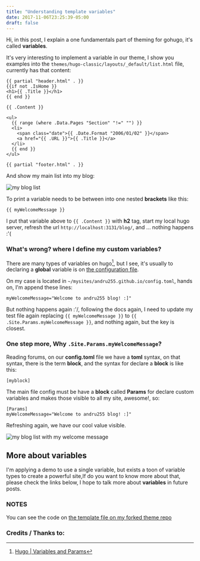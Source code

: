 ```yaml
---
title: "Understanding template variables"
date: 2017-11-06T23:25:39-05:00
draft: false
---
```


Hi, in this post, I explain a one fundamentals part of theming for gohugo, 
it's called **variables**.

It's very interesting to implement a variable in our theme, I show you examples into the `themes/hugo-classic/layouts/_default/list.html` file, currently has that content:

```
{{ partial "header.html" . }}
{{if not .IsHome }}
<h1>{{ .Title }}</h1>
{{ end }}

{{ .Content }}

<ul>
  {{ range (where .Data.Pages "Section" "!=" "") }}
  <li>
    <span class="date">{{ .Date.Format "2006/01/02" }}</span>
    <a href="{{ .URL }}">{{ .Title }}</a>
  </li>
  {{ end }}
</ul>

{{ partial "footer.html" . }}

```
And show my main list into my blog:

![my blog list](../understanding-template-variables/blog-list.png)

To print a variable needs to be between into one nested **brackets** like this:

```
{{ myWelcomeMessage }}
```

I put that variable above to `{{ .Content }}` with **h2** tag, start my local hugo server, refresh the url `http://localhost:3131/blog/`, and ... nothing happens :'(
    
### What's wrong? where I define my custom variables?
There are many types of variables on hugo[^2], but I see, it's usually to declaring a **global** variable is on [the configuration file](http://gohugo.io/getting-started/configuration/).

On my case is located in `~/mysites/andru255.github.io/config.toml`, hands on, I'm append these lines:

```
myWelcomeMessage="Welcome to andru255 blog! :]"
```

But nothing happens again :'/, following the docs again, I need to update my test file again replacing `{{ myWelcomeMessage }}` to `{{ .Site.Params.myWelcomeMessage }}`, and nothing again, but the key is closest.

### One step more, Why `.Site.Params.myWelcomeMessage`?
Reading forums, on our **config.toml** file we have a **toml** syntax, on that syntax, there is the term **block**, and the syntax for declare a **block** is like this:

```
[myblock]
```

The main file config must be have a **block** called **Params** for declare custom variables and makes those visible to all my site, awesome!, so:

```
[Params]
myWelcomeMessage="Welcome to andru255 blog! :]"
```

Refreshing again, we have our cool value visible.

![my blog list with my welcome message](../understanding-template-variables/my-new-welcome.png)

## More about variables
I'm applying a demo to use a single variable, but exists a toon of variable types to create a powerful site,If do you want to know more about that, please check the links below, I hope to talk more about **variables** in future posts.

### NOTES

You can see the code on [ the template file on my forked theme repo ](https://github.com/andru255/hugo-classic/blob/master/layouts/_default/list.html)

### Credits / Thanks to:

[^1]: [Hugo  | Introduction to Hugo Templating](http://gohugo.io/templates/introduction/#basic-syntax)
[^2]: [Hugo  | Variables and Params](http://gohugo.io/variables/)